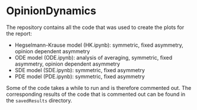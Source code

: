 # OpinionDynamics
The repository contains all the code that was used to create the plots for the report: 
- Hegselmann-Krause model (HK.ipynb): symmetric, fixed asymmetry, opinion dependent asymmetry
- ODE model (ODE.ipynb): analysis of averaging, symmetric, fixed asymmetry, opinion dependent asymmetry
- SDE model (SDE.ipynb): symmetric, fixed asymmetry
- PDE model (PDE.ipynb): symmetric, fixed asymmetry

Some of the code takes a while to run and is therefore commented out. The corresponding results of the code that is commented out can be found in the `savedResults` directory.
